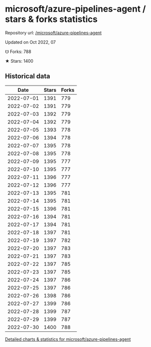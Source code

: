 # microsoft/azure-pipelines-agent / stars & forks statistics

Repository url: [/microsoft/azure-pipelines-agent](https://github.com/microsoft/azure-pipelines-agent)

Updated on Oct 2022, 07

☋ Forks: 788

★ Stars: 1400

## Historical data
| Date | Stars | Forks |
|------|-------|-------|
| 2022-07-01 | 1391 | 779 | 
| 2022-07-02 | 1391 | 779 | 
| 2022-07-03 | 1392 | 779 | 
| 2022-07-04 | 1392 | 779 | 
| 2022-07-05 | 1393 | 778 | 
| 2022-07-06 | 1394 | 778 | 
| 2022-07-07 | 1395 | 778 | 
| 2022-07-08 | 1395 | 778 | 
| 2022-07-09 | 1395 | 777 | 
| 2022-07-10 | 1395 | 777 | 
| 2022-07-11 | 1396 | 777 | 
| 2022-07-12 | 1396 | 777 | 
| 2022-07-13 | 1395 | 781 | 
| 2022-07-14 | 1395 | 781 | 
| 2022-07-15 | 1396 | 781 | 
| 2022-07-16 | 1394 | 781 | 
| 2022-07-17 | 1394 | 781 | 
| 2022-07-18 | 1397 | 781 | 
| 2022-07-19 | 1397 | 782 | 
| 2022-07-20 | 1397 | 783 | 
| 2022-07-21 | 1397 | 783 | 
| 2022-07-22 | 1397 | 785 | 
| 2022-07-23 | 1397 | 785 | 
| 2022-07-24 | 1397 | 786 | 
| 2022-07-25 | 1397 | 786 | 
| 2022-07-26 | 1398 | 786 | 
| 2022-07-27 | 1399 | 786 | 
| 2022-07-28 | 1399 | 787 | 
| 2022-07-29 | 1399 | 787 | 
| 2022-07-30 | 1400 | 788 | 


[Detailed charts & statistics for microsoft/azure-pipelines-agent](https://reviewgithub.com/rep/microsoft/azure-pipelines-agent)

